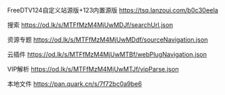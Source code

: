 FreeDTV124自定义站源版+123内置源版
https://tsq.lanzoui.com/b0c30eela

搜索
https://od.lk/s/MTFfMzM4MjUwMDJf/searchUrl.json

资源专题
https://od.lk/s/MTFfMzM4MjUwMDdf/sourceNavigation.json

云插件
https://od.lk/s/MTFfMzM4MjUwMTBf/webPlugNavigation.json

VIP解析
https://od.lk/s/MTFfMzM4MjUwMTJf/vipParse.json

本地文件
https://pan.quark.cn/s/7f72bc0a9be6
